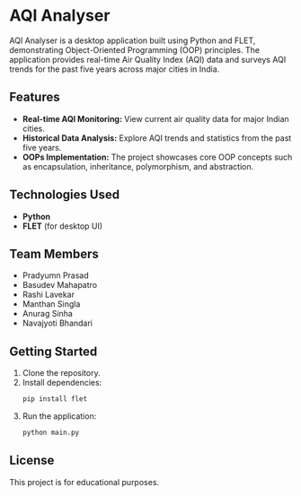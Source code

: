 # AQI Analyser

AQI Analyser is a desktop application built using Python and FLET, demonstrating Object-Oriented Programming (OOP) principles. The application provides real-time Air Quality Index (AQI) data and surveys AQI trends for the past five years across major cities in India.

## Features

- **Real-time AQI Monitoring:** View current air quality data for major Indian cities.
- **Historical Data Analysis:** Explore AQI trends and statistics from the past five years.
- **OOPs Implementation:** The project showcases core OOP concepts such as encapsulation, inheritance, polymorphism, and abstraction.

## Technologies Used

- **Python**
- **FLET** (for desktop UI)

## Team Members

- Pradyumn Prasad
- Basudev Mahapatro
- Rashi Lavekar
- Manthan Singla
- Anurag Sinha
- Navajyoti Bhandari

## Getting Started

1. Clone the repository.
2. Install dependencies:  
    ```bash
    pip install flet
    ```
3. Run the application:  
    ```bash
    python main.py
    ```

## License

This project is for educational purposes.